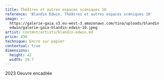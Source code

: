 ```yaml
---
title: Théâtres et autres espaces scéniques 10
reference: 'Blandin Edwin, Théâtres et autres espaces scéniques 10'
image: >-
  https://galerie-gaia.s3.eu-west-3.amazonaws.com/tina/uploads/blandin
  edwin/galerie-gaia-blandin-edwin-10.jpeg
artist: content/artists/blandin-edwin.md
price: 430
technique: Encre sur papier
contextual: true
dimensions:
  height: 42
  width: 29.7
---
```


2023 Oeuvre encadrée

